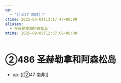 ```yaml
---
up:
  - "[[②47 南非]]"
ctime: 2025-03-01T13:17:47+08:00
aliases:
  - 圣赫勒拿和阿森松岛
mtime: 2025-09-09T12:37:06+08:00
---
```


# ②486 圣赫勒拿和阿森松岛

- up: [[②47 南非]]
